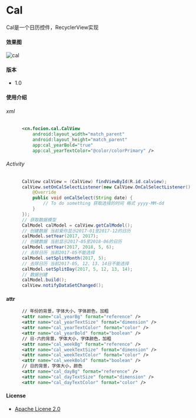 # Cal

Cal是一个日历控件，RecyclerView实现

#### 效果图
![cal](https://raw.githubusercontent.com/Focion/PizRes/master/images/img_cal_view.png)

#### 版本

  - 1.0

#### 使用介绍

###### xml
```xml
      <cn.focion.cal.CalView
          android:layout_width="match_parent"
          android:layout_height="match_parent"
          app:cal_yearBold="true"
          app:cal_yearTextColor="@color/colorPrimary" />
```

###### Activity
```java
      CalView calView = (CalView) findViewById(R.id.calview);
      calView.setOnCalSelectListener(new CalView.OnCalSelectListener() {
          @Override
          public void onCalSelect(String date) {
              // To do something 获取选择的时间 格式 yyyy-MM-dd
          }
      });
      // 获取数据模型
      CalModel calModel = calView.getCalModel();
      // 创建数据 当前爱你显示2017-01至2017-12的日历
      calModel.setYear(2017, 2017);
      // 创建数据 当前显示2017-05至2018-06的日历
      calModel.setYear(2017, 2018, 5, 6);
      // 去除日历 当前2017-05不能选择
      calModel.setSplitMonth(2017, 5);
      // 去除日历 当前2017-05, 12、13、14日不能选择
      calModel.setSplitDay(2017, 5, 12, 13, 14);
      // 数据创建
      calModel.build();
      calView.notifyDataSetChanged();
```

#### attr
```xml
      // 年份的背景，字体大小，字体颜色，加粗
      <attr name="cal_yearBg" format="reference" />
      <attr name="cal_yearTextSize" format="dimension" />
      <attr name="cal_yearTextColor" format="color" />
      <attr name="cal_yearBold" format="boolean" />
      // 日-六的背景，字体大小，字体颜色，加粗
      <attr name="cal_weekBg" format="reference" />
      <attr name="cal_weekTextSize" format="dimension" />
      <attr name="cal_weekTextColor" format="color" />
      <attr name="cal_weekBold" format="boolean" />
      // 日的背景，字体大小，颜色
      <attr name="cal_dayBg" format="reference" />
      <attr name="cal_dayTextSize" format="dimension" />
      <attr name="cal_dayTextColor" format="color" />
```

#### License
  * [Apache Licene 2.0]


[Apache Licene 2.0]:<http://www.apache.org/licenses/LICENSE-2.0>
